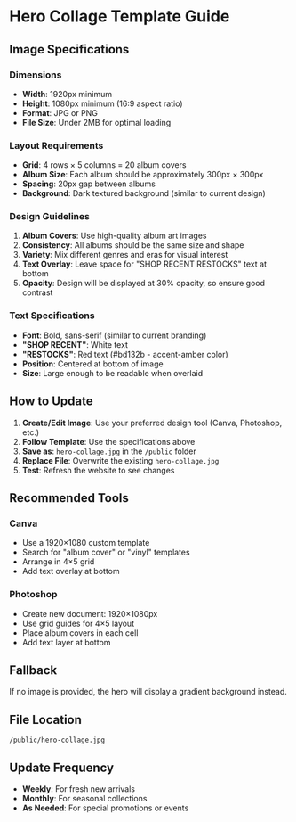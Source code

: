 # Hero Collage Template Guide

## Image Specifications

### Dimensions
- **Width**: 1920px minimum
- **Height**: 1080px minimum (16:9 aspect ratio)
- **Format**: JPG or PNG
- **File Size**: Under 2MB for optimal loading

### Layout Requirements
- **Grid**: 4 rows × 5 columns = 20 album covers
- **Album Size**: Each album should be approximately 300px × 300px
- **Spacing**: 20px gap between albums
- **Background**: Dark textured background (similar to current design)

### Design Guidelines
1. **Album Covers**: Use high-quality album art images
2. **Consistency**: All albums should be the same size and shape
3. **Variety**: Mix different genres and eras for visual interest
4. **Text Overlay**: Leave space for "SHOP RECENT RESTOCKS" text at bottom
5. **Opacity**: Design will be displayed at 30% opacity, so ensure good contrast

### Text Specifications
- **Font**: Bold, sans-serif (similar to current branding)
- **"SHOP RECENT"**: White text
- **"RESTOCKS"**: Red text (#bd132b - accent-amber color)
- **Position**: Centered at bottom of image
- **Size**: Large enough to be readable when overlaid

## How to Update

1. **Create/Edit Image**: Use your preferred design tool (Canva, Photoshop, etc.)
2. **Follow Template**: Use the specifications above
3. **Save as**: `hero-collage.jpg` in the `/public` folder
4. **Replace File**: Overwrite the existing `hero-collage.jpg`
5. **Test**: Refresh the website to see changes

## Recommended Tools

### Canva
- Use a 1920×1080 custom template
- Search for "album cover" or "vinyl" templates
- Arrange in 4×5 grid
- Add text overlay at bottom

### Photoshop
- Create new document: 1920×1080px
- Use grid guides for 4×5 layout
- Place album covers in each cell
- Add text layer at bottom

## Fallback
If no image is provided, the hero will display a gradient background instead.

## File Location
```
/public/hero-collage.jpg
```

## Update Frequency
- **Weekly**: For fresh new arrivals
- **Monthly**: For seasonal collections
- **As Needed**: For special promotions or events
